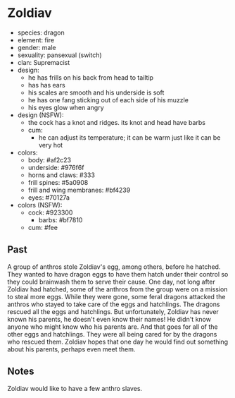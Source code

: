 # Zoldiav

- species: dragon
- element: fire
- gender: male
- sexuality: pansexual (switch)
- clan: Supremacist
- design:
  - he has frills on his back from head to tailtip
  - has has ears
  - his scales are smooth and his underside is soft
  - he has one fang sticking out of each side of his muzzle
  - his eyes glow when angry
- design (NSFW):
  - the cock has a knot and ridges. its knot and head have barbs
  - cum:
    - he can adjust its temperature; it can be warm just like it can be very hot
- colors:
  - body: #af2c23
  - underside: #976f6f
  - horns and claws: #333
  - frill spines: #5a0908
  - frill and wing membranes: #bf4239
  - eyes: #70127a
- colors (NSFW):
  - cock: #923300
    - barbs: #bf7810
  - cum: #fee

## Past

A group of anthros stole Zoldiav's egg, among others, before he hatched. They wanted to have dragon eggs to have them hatch under their control so they could brainwash them to serve their cause. One day, not long after Zoldiav had hatched, some of the anthros from the group were on a mission to steal more eggs. While they were gone, some feral dragons attacked the anthros who stayed to take care of the eggs and hatchlings. The dragons rescued all the eggs and hatchlings. But unfortunately, Zoldiav has never known his parents, he doesn't even know their names! He didn't know anyone who might know who his parents are. And that goes for all of the other eggs and hatchlings. They were all being cared for by the dragons who rescued them.
Zoldiav hopes that one day he would find out something about his parents, perhaps even meet them.

## Notes

Zoldiav would like to have a few anthro slaves.
